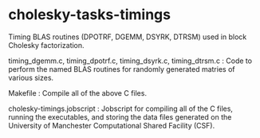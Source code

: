 # cholesky-tasks-timings

Timing BLAS routines (DPOTRF, DGEMM, DSYRK, DTRSM) used in block Cholesky factorization.

timing_dgemm.c, timing_dpotrf.c, timing_dsyrk.c, timing_dtrsm.c : Code to perform the named BLAS routines for randomly generated matries of various sizes. 

Makefile : Compile all of the above C files.

cholesky-timings.jobscript : Jobscript for compiling all of the C files, running the executables, and storing the data files generated on the University of Manchester Computational Shared Facility (CSF).
